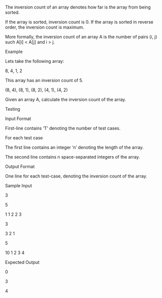 The inversion count of an array denotes how far is the array from being sorted.

If the array is sorted, inversion count is 0. If the array is sorted in reverse order, the inversion count is maximum.

More formally, the inversion count of an array A is the number of pairs (i, j) such A[i] < A[j] and i > j.

Example

Lets take the following array:

8, 4, 1, 2

This array has an inversion count of 5.

(8, 4), (8, 1), (8, 2), (4, 1), (4, 2)

Given an array A, calculate the inversion count of the array.

Testing

Input Format

First-line contains ‘T’ denoting the number of test cases.

For each test case

The first line contains an integer ‘n’ denoting the length of the array.

The second line contains n space-separated integers of the array.

Output Format

One line for each test-case, denoting the inversion count of the array.

Sample Input

3

5

1 1 2 2 3

3

3 2 1

5

10 1 2 3 4

Expected Output

0

3

4
